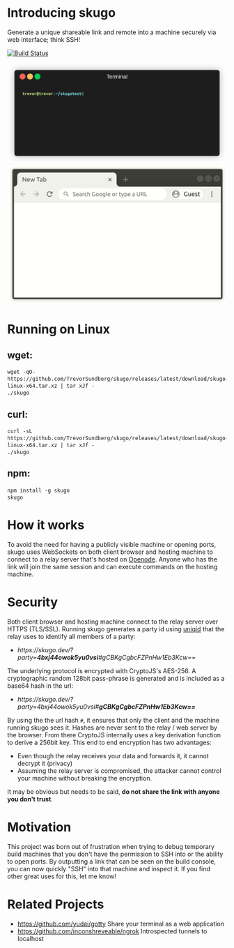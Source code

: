 # Introducing skugo
Generate a unique shareable link and remote into a machine securely via web interface; think SSH!

[![Build Status](https://travis-ci.org/TrevorSundberg/skugo.svg?branch=master)](https://travis-ci.org/TrevorSundberg/skugo)

![Run skugo in a terminal](./readme/terminal.gif)
![Open the generated link in a browser](./readme/browser.gif)

# Running on Linux

## wget:
```
wget -qO- https://github.com/TrevorSundberg/skugo/releases/latest/download/skugo-linux-x64.tar.xz | tar xJf -
./skugo
```

## curl:
```
curl -sL https://github.com/TrevorSundberg/skugo/releases/latest/download/skugo-linux-x64.tar.xz | tar xJf -
./skugo
```

## npm:
```
npm install -g skugo
skugo
```

# How it works

To avoid the need for having a publicly visible machine or opening ports,
skugo uses WebSockets on both client browser and hosting machine to connect 
to a relay server that's hosted on [Openode](https://www.openode.io/).
Anyone who has the link will join the same session and can execute commands on the hosting machine.

# Security

Both client browser and hosting machine connect to the relay server over HTTPS (TLS/SSL).
Running skugo generates a party id using [uniqid](https://www.npmjs.com/package/uniqid) that the relay uses to identify all members of a party:

- *https<nolink>://skugo.dev/?party=**4bxj44owok5yu0vsi**#gCBKgCgbcFZPnHw1Eb3Kcw==*

The underlying protocol is encrypted with CryptoJS's AES-256. A cryptographic random 128bit pass-phrase is generated and is included as a base64 hash in the url:

- *https<nolink>://skugo.dev/?party=4bxj44owok5yu0vsi#**gCBKgCgbcFZPnHw1Eb3Kcw==***

By using the the url hash `#`, it ensures that only the client and the machine running skugo sees it.
Hashes are never sent to the relay / web server by the browser.
From there CryptoJS internally uses a key derivation function to derive a 256bit key.
This end to end encryption has two advantages:
- Even though the relay receives your data and forwards it, it cannot decrypt it (privacy)
- Assuming the relay server is compromised, the attacker cannot control your machine without breaking the encryption.

It may be obvious but needs to be said, **do not share the link with anyone you don't trust**.

# Motivation

This project was born out of frustration when trying to debug temporary build machines that you don't have the permission to SSH into or the ability to open ports. By outputting a link that can be seen on the build console, you can now quickly "SSH" into that machine and inspect it. If you find other great uses for this, let me know!

# Related Projects
- https://github.com/yudai/gotty Share your terminal as a web application
- https://github.com/inconshreveable/ngrok Introspected tunnels to localhost
